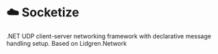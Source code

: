 # :cloud: Socketize
.NET UDP client-server networking framework with declarative message handling setup. Based on Lidgren.Network
